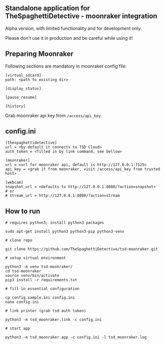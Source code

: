 Standalone application for TheSpaghettiDetective - moonraker integration
------------------------------------------------------------------------

Alpha version, with limited functionality and for development only.

Please don't use it in production and be careful while using it!


Preparing Moonraker
-------------------

Following sections are mandatory in moonraker config file:

```
[virtual_sdcard]
path: <path to existing dir>

[display_status]

[pause_resume]

[history]

```

Grab moonraker api key from ```/access/api_key```.


config.ini
----------

```
[thespaghettidetective]
url = <by default it connects to TSD Cloud>
auth_token = <filled in by link command, see bellow>

[moonraker]
url = <url for moonraker api, default is http://127.0.0.1:7125>
api_key = <grab it from moonraker, visit /access/api_key from trusted host>

[webcam]
snapshot_url = <defaults to http://127.0.0.1:8080/?action=snapshot>
# or
# stream_url = http://127.0.0.1:8080/?action=stream
```


How to run
----------

    # requires python3; install python3 packages

    sudo apt-get install python3 python3-pip python3-venv

    # clone repo

    git clone https://github.com/TheSpaghettiDetective/tsd-moonraker.git

    # setup virtual environment

    python3 -m venv tsd-moonraker/
    cd tsd-moonraker
    source venv/bin/activate
    pip3 install -r requirements.txt

    # fill in essential configuration

    cp config.sample.ini config.ini
    nano config.ini

    # link printer (grab tsd auth token)

    python3 -m tsd_moonraker.link -c config.ini

    # start app

    python3 -m tsd_moonraker.app -c config.ini -l tsd_moonraker.log
